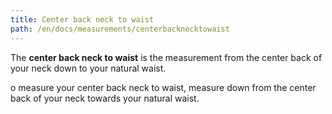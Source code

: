```yaml
---
title: Center back neck to waist
path: /en/docs/measurements/centerbacknecktowaist
---
```


The **center back neck to waist** is the measurement from the center back of your neck down to your natural waist.

o measure your center back neck to waist, measure down from the center back of your neck towards your natural waist.